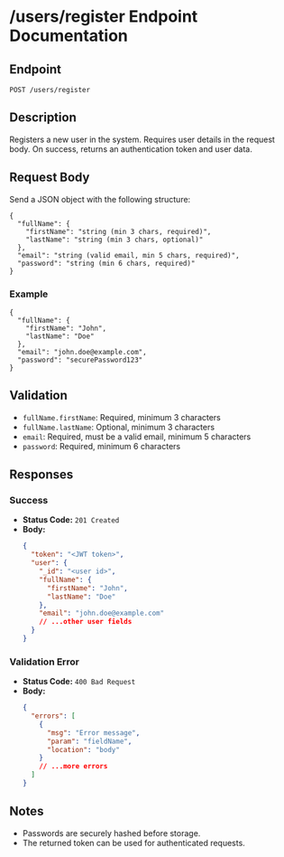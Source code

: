 # /users/register Endpoint Documentation

## Endpoint

`POST /users/register`

## Description
Registers a new user in the system. Requires user details in the request body. On success, returns an authentication token and user data.

## Request Body
Send a JSON object with the following structure:

```
{
  "fullName": {
    "firstName": "string (min 3 chars, required)",
    "lastName": "string (min 3 chars, optional)"
  },
  "email": "string (valid email, min 5 chars, required)",
  "password": "string (min 6 chars, required)"
}
```

### Example
```
{
  "fullName": {
    "firstName": "John",
    "lastName": "Doe"
  },
  "email": "john.doe@example.com",
  "password": "securePassword123"
}
```

## Validation
- `fullName.firstName`: Required, minimum 3 characters
- `fullName.lastName`: Optional, minimum 3 characters
- `email`: Required, must be a valid email, minimum 5 characters
- `password`: Required, minimum 6 characters

## Responses

### Success
- **Status Code:** `201 Created`
- **Body:**
  ```json
  {
    "token": "<JWT token>",
    "user": {
      "_id": "<user id>",
      "fullName": {
        "firstName": "John",
        "lastName": "Doe"
      },
      "email": "john.doe@example.com"
      // ...other user fields
    }
  }
  ```

### Validation Error
- **Status Code:** `400 Bad Request`
- **Body:**
  ```json
  {
    "errors": [
      {
        "msg": "Error message",
        "param": "fieldName",
        "location": "body"
      }
      // ...more errors
    ]
  }
  ```

## Notes
- Passwords are securely hashed before storage.
- The returned token can be used for authenticated requests.
